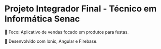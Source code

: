 # Projeto Integrador Final - Técnico em Informática Senac
:dart:	Foco: Aplicativo de vendas focado em produtos para festas. 

:rocket:	Desenvolvido com Ionic, Angular e Firebase.

